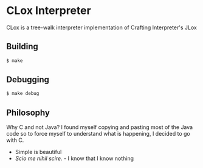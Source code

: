# CLox Interpreter

CLox is a tree-walk interpreter implementation of Crafting Interpreter's JLox

## Building

```bash
$ make
```

## Debugging

```bash
$ make debug
```

## Philosophy
Why C and not Java? 
I found myself copying and pasting most of the Java code so to force myself to understand what is happening, I decided to go with C.


- Simple is beautiful
- *Scio me nihil scire.* - I know that I know nothing
